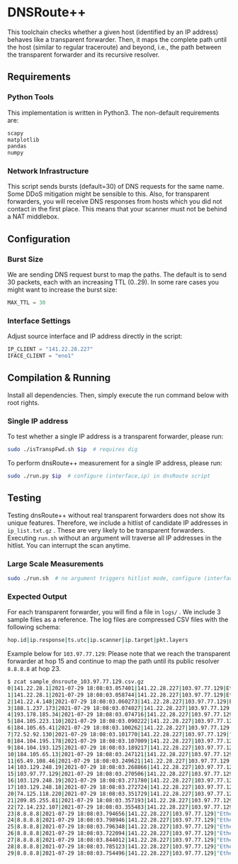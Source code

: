 # DNSRoute++

This toolchain checks whether a given host (identified by an IP address) behaves like a transparent forwarder. Then, it maps the complete path until the host (similar to regular traceroute) and beyond, i.e., the path between the transparent forwarder and its recursive resolver.

## Requirements

### Python Tools

This implementation is written in Python3. The non-default requirements are:

```python
scapy
matplotlib
pandas
numpy
```

### Network Infrastructure

This script sends bursts (default=30) of DNS requests for the same name. Some DDoS mitigation might be sensible to this. Also, for transparent forwarders, you will receive DNS responses  from hosts which you did not contact in the first place. This means that your scanner must not be behind a NAT middlebox.

## Configuration

### Burst Size

We are sending DNS request burst to map the paths. The default is to send 30 packets, each with an increasing TTL (0..29). In some rare cases you might want to increase the burst size:

```python
MAX_TTL = 30
```

### Interface Settings

Adjust source interface and IP address directly in the script:

```python
IP_CLIENT = "141.22.28.227"
IFACE_CLIENT = "eno1"
```

## Compilation & Running

Install all dependencies. Then, simply execute the run command below with root rights.

### Single IP address

To test whether a single IP address is a transparent forwarder, please run:

```bash
sudo ./isTranspFwd.sh $ip  # requires dig
```

To perform dnsRoute++ measurement for a single IP address, please run:

```bash
sudo ./run.py $ip  # configure (interface,ip) in dnsRoute script
```

## Testing

Testing dnsRoute++ without real transparent forwarders does not show its unique features. Therefore, we include a hitlist of candidate IP addresses in `ip_list.txt.gz` . These are very likely to be transparent forwarders. Executing `run.sh` without an argument will traverse all IP addresses in the hitlist. You can interrupt the scan anytime.

### Large Scale Measurements

```bash
sudo ./run.sh  # no argument triggers hitlist mode, configure (interface,ip) in dnsRoute script
```

### Expected Output

For each transparent forwarder, you will find a file in `logs/` . We include 3 sample files as a reference. The log files are compressed CSV files with the following schema:

```bash
hop.id|ip.response|ts.utc|ip.scanner|ip.target|pkt.layers
```

Example below for `103.97.77.129`: Please note that we reach the transparent forwarder at hop 15 and continue to map the path until its public resolver `8.8.8.8` at hop 23.

```bash
$ zcat sample_dnsroute_103.97.77.129.csv.gz
0|141.22.28.1|2021-07-29 18:08:03.057401|141.22.28.227|103.97.77.129|Ether / IP / ICMP 141.22.28.1 > 141.22.28.227 time-exceeded ttl-zero-during-transit / IPerror / UDPerror
1|141.22.28.1|2021-07-29 18:08:03.058744|141.22.28.227|103.97.77.129|Ether / IP / ICMP 141.22.28.1 > 141.22.28.227 time-exceeded ttl-zero-during-transit / IPerror / UDPerror
2|141.22.4.148|2021-07-29 18:08:03.060273|141.22.28.227|103.97.77.129|Ether / IP / ICMP 141.22.4.148 > 141.22.28.227 time-exceeded ttl-zero-during-transit / IPerror / UDPerror
3|188.1.237.173|2021-07-29 18:08:03.074027|141.22.28.227|103.97.77.129|"Ether / IP / ICMP / IPerror / UDPerror / DNS Qry ""b'rr-mirror.research.nawrocki.'"" "
4|193.178.185.34|2021-07-29 18:08:03.074716|141.22.28.227|103.97.77.129|"Ether / IP / ICMP / IPerror / UDPerror / DNS Qry ""b'rr-mirror.research.nawrocki.berlin.'"" "
5|184.105.223.110|2021-07-29 18:08:03.090222|141.22.28.227|103.97.77.129|"Ether / IP / ICMP / IPerror / UDPerror / DNS Qry ""b'rr-mirror.research.nawrocki.berlin.'"" "
6|184.105.65.41|2021-07-29 18:08:03.100262|141.22.28.227|103.97.77.129|Ether / IP / ICMP 184.105.65.41 > 141.22.28.227 time-exceeded ttl-zero-during-transit / IPerror / UDPerror
7|72.52.92.130|2021-07-29 18:08:03.101770|141.22.28.227|103.97.77.129|"Ether / IP / ICMP / IPerror / UDPerror / DNS Qry ""b'rr-mirror.research.nawrocki.berlin.'"" "
8|184.104.195.178|2021-07-29 18:08:03.107009|141.22.28.227|103.97.77.129|"Ether / IP / ICMP / IPerror / UDPerror / DNS Qry ""b'rr-mirror.research.nawrocki.berlin.'"" "
9|184.104.193.125|2021-07-29 18:08:03.189217|141.22.28.227|103.97.77.129|Ether / IP / ICMP 184.104.193.125 > 141.22.28.227 time-exceeded ttl-zero-during-transit / IPerror / UDPerror
10|184.105.65.13|2021-07-29 18:08:03.247121|141.22.28.227|103.97.77.129|Ether / IP / ICMP 184.105.65.13 > 141.22.28.227 time-exceeded ttl-zero-during-transit / IPerror / UDPerror
11|65.49.108.46|2021-07-29 18:08:03.249621|141.22.28.227|103.97.77.129|"Ether / IP / ICMP / IPerror / UDPerror / DNS Qry ""b'rr-mirror.research.nawrocki.'"" "
14|103.129.248.19|2021-07-29 18:08:03.268866|141.22.28.227|103.97.77.129|"Ether / IP / ICMP / IPerror / UDPerror / DNS Qry ""b'rr-mirror.research.nawrocki.berlin.'"" "
15|103.97.77.129|2021-07-29 18:08:03.270506|141.22.28.227|103.97.77.129|"Ether / IP / ICMP / IPerror / UDPerror / DNS Qry ""b'rr-mirror.research.nawrocki.berlin.'"" "
16|103.129.248.19|2021-07-29 18:08:03.271780|141.22.28.227|103.97.77.129|"Ether / IP / ICMP / IPerror / UDPerror / DNS Qry ""b'rr-mirror.research.nawrocki.berlin.'"" "
17|103.129.248.18|2021-07-29 18:08:03.272724|141.22.28.227|103.97.77.129|Ether / IP / ICMP 103.129.248.18 > 141.22.28.227 time-exceeded ttl-zero-during-transit / IPerror / UDPerror
20|74.125.118.220|2021-07-29 18:08:03.351729|141.22.28.227|103.97.77.129|"Ether / IP / ICMP / IPerror / UDPerror / DNS Qry ""b'rr-mirror.research.nawrocki.'"" "
21|209.85.255.81|2021-07-29 18:08:03.357193|141.22.28.227|103.97.77.129|"Ether / IP / ICMP / IPerror / UDPerror / DNS Qry ""b'rr-mirror.research.nawrocki.'"" "
22|72.14.232.107|2021-07-29 18:08:03.355483|141.22.28.227|103.97.77.129|"Ether / IP / ICMP / IPerror / UDPerror / DNS Qry ""b'rr-mirror.research.nawrocki.'"" "
23|8.8.8.8|2021-07-29 18:08:03.794656|141.22.28.227|103.97.77.129|"Ether / IP / UDP / DNS Ans ""172.217.44.202"" "
24|8.8.8.8|2021-07-29 18:08:03.798946|141.22.28.227|103.97.77.129|"Ether / IP / UDP / DNS Ans ""172.217.47.1"" "
25|8.8.8.8|2021-07-29 18:08:03.796348|141.22.28.227|103.97.77.129|"Ether / IP / UDP / DNS Ans ""74.125.190.133"" "
26|8.8.8.8|2021-07-29 18:08:03.722094|141.22.28.227|103.97.77.129|"Ether / IP / UDP / DNS Ans ""74.125.190.148"" "
27|8.8.8.8|2021-07-29 18:08:03.844012|141.22.28.227|103.97.77.129|"Ether / IP / UDP / DNS Ans ""172.217.43.137"" "
28|8.8.8.8|2021-07-29 18:08:03.785123|141.22.28.227|103.97.77.129|"Ether / IP / UDP / DNS Ans ""172.217.44.194"" "
29|8.8.8.8|2021-07-29 18:08:03.754496|141.22.28.227|103.97.77.129|"Ether / IP / UDP / DNS Ans ""172.253.211.67"" "
```
